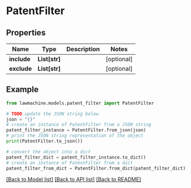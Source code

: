 # PatentFilter


## Properties

Name | Type | Description | Notes
------------ | ------------- | ------------- | -------------
**include** | **List[str]** |  | [optional] 
**exclude** | **List[str]** |  | [optional] 

## Example

```python
from lawmachine.models.patent_filter import PatentFilter

# TODO update the JSON string below
json = "{}"
# create an instance of PatentFilter from a JSON string
patent_filter_instance = PatentFilter.from_json(json)
# print the JSON string representation of the object
print(PatentFilter.to_json())

# convert the object into a dict
patent_filter_dict = patent_filter_instance.to_dict()
# create an instance of PatentFilter from a dict
patent_filter_from_dict = PatentFilter.from_dict(patent_filter_dict)
```
[[Back to Model list]](../README.md#documentation-for-models) [[Back to API list]](../README.md#documentation-for-api-endpoints) [[Back to README]](../README.md)


